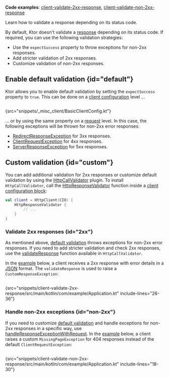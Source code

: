 [//]: # (title: Response validation)

<show-structure for="chapter" depth="2"/>

<tldr>
<p><b>Code examples</b>:
<a href="https://github.com/ktorio/ktor-documentation/tree/%ktor_version%/codeSnippets/snippets/client-validate-2xx-response">client-validate-2xx-response</a>,
<a href="https://github.com/ktorio/ktor-documentation/tree/%ktor_version%/codeSnippets/snippets/client-validate-non-2xx-response">client-validate-non-2xx-response</a>
</p>
</tldr>

<link-summary>
Learn how to validate a response depending on its status code.
</link-summary>

By default, Ktor doesn't validate a [response](response.md) depending on its status code.
If required, you can use the following validation strategies:

- Use the `expectSuccess` property to throw exceptions for non-2xx responses.
- Add stricter validation of 2xx responses.
- Customize validation of non-2xx responses.

## Enable default validation {id="default"}

Ktor allows you to enable default validation by setting the `expectSuccess` property to `true`.
This can be done on a [client configuration](create-client.md#configure-client) level ...

```kotlin
```

{src="snippets/_misc_client/BasicClientConfig.kt"}

... or by using the same property on a [request](request.md#parameters) level.
In this case, the following exceptions will be thrown for non-2xx error responses:

* [RedirectResponseException](https://api.ktor.io/ktor-client/ktor-client-core/io.ktor.client.plugins/-redirect-response-exception/index.html)
  for 3xx responses.
* [ClientRequestException](https://api.ktor.io/ktor-client/ktor-client-core/io.ktor.client.plugins/-client-request-exception/index.html)
  for 4xx responses.
* [ServerResponseException](https://api.ktor.io/ktor-client/ktor-client-core/io.ktor.client.plugins/-server-response-exception/index.html)
  for 5xx responses.

## Custom validation {id="custom"}

You can add additional validation for 2xx responses or customize default validation by using
the [HttpCallValidator](https://api.ktor.io/ktor-client/ktor-client-core/io.ktor.client.plugins/-http-call-validator)
plugin. To install `HttpCallValidator`, call
the [HttpResponseValidator](https://api.ktor.io/ktor-client/ktor-client-core/io.ktor.client.plugins/-http-response-validator.html)
function inside a [client configuration block](create-client.md#configure-client):

```kotlin
val client = HttpClient(CIO) {
    HttpResponseValidator {
        // ...
    }
}
```

### Validate 2xx responses {id="2xx"}

As mentioned above, [default validation](#default) throws exceptions for non-2xx error responses. If you need to add
stricter validation and check 2xx responses, use
the [validateResponse](https://api.ktor.io/ktor-client/ktor-client-core/io.ktor.client.plugins/-http-cal-validator-config/validate-response.html)
function available in `HttpCallValidator`.

In
the [example](https://github.com/ktorio/ktor-documentation/tree/%ktor_version%/codeSnippets/snippets/client-validate-2xx-response)
below, a client receives a 2xx response with error details in a [JSON](serialization-client.md) format.
The `validateResponse` is used to raise a `CustomResponseException`:

```kotlin
```

{src="snippets/client-validate-2xx-response/src/main/kotlin/com/example/Application.kt" include-lines="26-36"}

### Handle non-2xx exceptions {id="non-2xx"}

If you need to customize [default validation](#default) and handle exceptions for non-2xx responses in a specific way,
use [handleResponseExceptionWithRequest](https://api.ktor.io/ktor-client/ktor-client-core/io.ktor.client.plugins/-http-cal-validator-config/handle-response-exception-with-request.html).
In
the [example](https://github.com/ktorio/ktor-documentation/tree/%ktor_version%/codeSnippets/snippets/client-validate-non-2xx-response)
below, a client raises a custom `MissingPageException` for 404 responses instead of the
default `ClientRequestException`:

```kotlin
```

{src="snippets/client-validate-non-2xx-response/src/main/kotlin/com/example/Application.kt" include-lines="18-30"}

